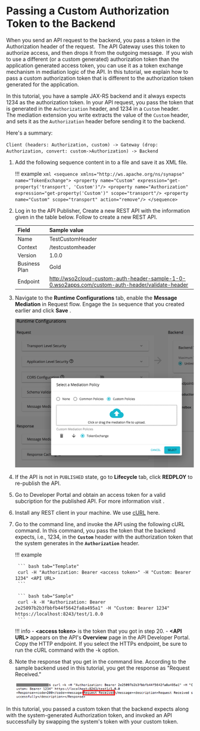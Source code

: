 # Passing a Custom Authorization Token to the Backend

When you send an API request to the backend, you pass a token in the Authorization header of the request. 
The API Gateway uses this token to authorize access, and then drops it from the outgoing message.  If you wish to use a 
different (or a custom generated) authorization token than the application generated access token, you can use it as a 
token exchange mechanism in mediation logic of the API. In this tutorial, we explain how to pass a custom authorization 
token that is different to the authorization token generated for the application.

In this tutorial, you have a sample JAX-RS backend and it always expects 1234 as the authorization token. In your API 
request, you pass the token that is generated in the `Authorization` header, and 1234 in a `Custom` header. 
The mediation extension you write extracts the value of the `Custom` header, and sets it as the `Authorization` header 
before sending it to the backend.

Here's a summary:

`Client (headers: Authorization, custom) -> Gateway (drop: Authorization, convert: custom->Authorization) -> Backend                     `

1. Add the following sequence content in to a file and save it as XML file.

    !!! example
        ```xml
        <sequence xmlns="http://ws.apache.org/ns/synapse" name="TokenExchange">
            <property name="Custom" expression="get-property('transport', 'Custom')"/>
            <property name="Authorization" expression="get-property('Custom')" scope="transport"/>
            <property name="Custom" scope="transport" action="remove"/>
        </sequence>
        ```

2. Log in to the API Publisher, Create a new REST API with the information given in the table below. Follow <link> to
create a new REST API.

    | Field         | Sample value         |
    |---------------|----------------------|
    | Name          | TestCustomHeader     |
    | Context       | /testcustomheader    |
    | Version       | 1.0.0                |
    | Business Plan | Gold                 |
    | Endpoint      | http://wso2cloud-custom-auth-header-sample-1-0-0.wso2apps.com/custom-auth-header/validate-header |

3. Navigate to the **Runtime Configurations** tab, enable the **Message Mediation** in Request flow. Engage the `In` 
sequence that you created earlier and click **Save** .

    ![](../../../assets/img/Learn/token-exchange-seq-upload.png)
      

4. If the API is not in `PUBLISHED` state, go to **Lifecycle** tab, click **REDPLOY** to re-publish the API. 

5. Go to Developer Portal and obtain an access token for a valid subcription for the published API. For more information
visit <link>.

6. Install any REST client in your machine. We use [cURL](http://curl.haxx.se/download.html) here.

7. Go to the command line, and invoke the API using the following cURL command. In this command, you pass the token that 
the backend expects, i.e., 1234, in the **`Custom`** header with the authorization token that the system generates in 
the **`Authorization`** header.

    !!! example

        ``` bash tab="Template"
        curl -H "Authorization: Bearer <access token>" -H "Custom: Bearer 1234" <API URL>
        ```

        ``` bash tab="Sample"
        curl -k -H "Authorization: Bearer 2e25097b2b3fbbfb44f5642fa8a495a1" -H "Custom: Bearer 1234" https://localhost:8243/test/1.0.0
        ```

    !!! info
        -   **<access token&gt;** is the token that you got in step 20.
        -   **<API URL&gt;** appears on the API's **Overview** page in the API Developer Portal. Copy the HTTP endpoint. 
            If you select the HTTPs endpoint, be sure to run the cURL command with the -k option.

24. Note the response that you get in the command line. According to the sample backend used in this tutorial, 
you get the response as "Request Received."  

    [![](../../../assets/img/Learn/custom-header-response.png)](../../../assets/img/Learn/custom-header-response.png)

In this tutorial, you passed a custom token that the backend expects along with the system-generated Authorization token, and invoked an API successfully by swapping the system's token with your custom token.
